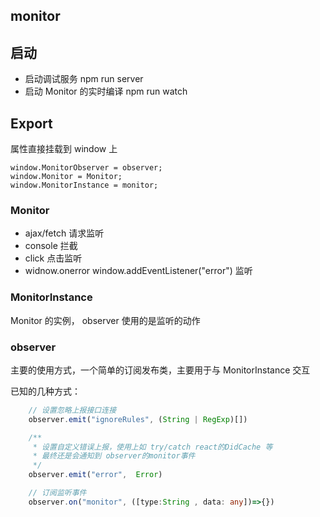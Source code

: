## monitor

## 启动

- 启动调试服务
  npm run server
- 启动 Monitor 的实时编译
  npm run watch

## Export

属性直接挂载到 window 上

```
window.MonitorObserver = observer;
window.Monitor = Monitor;
window.MonitorInstance = monitor;
```

### Monitor

- ajax/fetch 请求监听
- console 拦截
- click 点击监听
- widnow.onerror  window.addEventListener("error") 监听

### MonitorInstance

Monitor 的实例， observer 使用的是监听的动作

### observer

主要的使用方式，一个简单的订阅发布类，主要用于与 MonitorInstance 交互

已知的几种方式：

```typescript
    // 设置忽略上报接口连接
    observer.emit("ignoreRules", (String | RegExp)[])

    /**
     * 设置自定义错误上报，使用上如 try/catch react的DidCache 等
     * 最终还是会通知到 observer的monitor事件
     */
    observer.emit("error",  Error)

    // 订阅监听事件
    observer.on("monitor", ([type:String , data: any])=>{})
```
